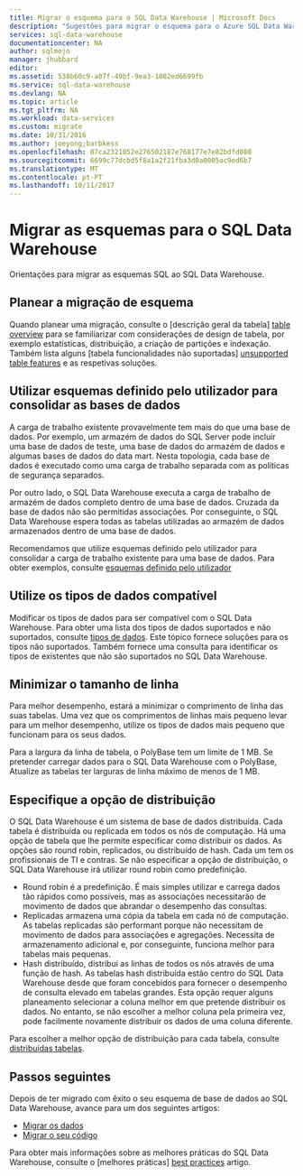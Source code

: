 ```yaml
---
title: Migrar o esquema para o SQL Data Warehouse | Microsoft Docs
description: "Sugestões para migrar o esquema para o Azure SQL Data Warehouse para desenvolver soluções."
services: sql-data-warehouse
documentationcenter: NA
author: sqlmojo
manager: jhubbard
editor: 
ms.assetid: 538b60c9-a07f-49bf-9ea3-1082ed6699fb
ms.service: sql-data-warehouse
ms.devlang: NA
ms.topic: article
ms.tgt_pltfrm: NA
ms.workload: data-services
ms.custom: migrate
ms.date: 10/31/2016
ms.author: joeyong;barbkess
ms.openlocfilehash: 07ca2321852e276502187e768177e7e82bdfd080
ms.sourcegitcommit: 6699c77dcbd5f8a1a2f21fba3d0a0005ac9ed6b7
ms.translationtype: MT
ms.contentlocale: pt-PT
ms.lasthandoff: 10/11/2017
---
```

# <a name="migrate-your-schemas-to-sql-data-warehouse"></a>Migrar as esquemas para o SQL Data Warehouse
Orientações para migrar as esquemas SQL ao SQL Data Warehouse. 

## <a name="plan-your-schema-migration"></a>Planear a migração de esquema

Quando planear uma migração, consulte o [descrição geral da tabela] [ table overview] para se familiarizar com considerações de design de tabela, por exemplo estatísticas, distribuição, a criação de partições e indexação.  Também lista alguns [tabela funcionalidades não suportadas] [ unsupported table features] e as respetivas soluções.

## <a name="use-user-defined-schemas-to-consolidate-databases"></a>Utilizar esquemas definido pelo utilizador para consolidar as bases de dados

A carga de trabalho existente provavelmente tem mais do que uma base de dados. Por exemplo, um armazém de dados do SQL Server pode incluir uma base de dados de teste, uma base de dados do armazém de dados e algumas bases de dados do data mart. Nesta topologia, cada base de dados é executado como uma carga de trabalho separada com as políticas de segurança separados.

Por outro lado, o SQL Data Warehouse executa a carga de trabalho de armazém de dados completo dentro de uma base de dados. Cruzada da base de dados não são permitidas associações. Por conseguinte, o SQL Data Warehouse espera todas as tabelas utilizadas ao armazém de dados armazenados dentro de uma base de dados.

Recomendamos que utilize esquemas definido pelo utilizador para consolidar a carga de trabalho existente para uma base de dados. Para obter exemplos, consulte [esquemas definido pelo utilizador](sql-data-warehouse-develop-user-defined-schemas.md)

## <a name="use-compatible-data-types"></a>Utilize os tipos de dados compatível
Modificar os tipos de dados para ser compatível com o SQL Data Warehouse. Para obter uma lista dos tipos de dados suportados e não suportados, consulte [tipos de dados][data types]. Este tópico fornece soluções para os tipos não suportados. Também fornece uma consulta para identificar os tipos de existentes que não são suportados no SQL Data Warehouse.

## <a name="minimize-row-size"></a>Minimizar o tamanho de linha
Para melhor desempenho, estará a minimizar o comprimento de linha das suas tabelas. Uma vez que os comprimentos de linhas mais pequeno levar para um melhor desempenho, utilize os tipos de dados mais pequeno que funcionam para os seus dados. 

Para a largura da linha de tabela, o PolyBase tem um limite de 1 MB.  Se pretender carregar dados para o SQL Data Warehouse com o PolyBase, Atualize as tabelas ter larguras de linha máximo de menos de 1 MB. 

<!--
- For example, this table uses variable length data but the largest possible size of the row is still less than 1 MB. PolyBase will load data into this table.

- This table uses variable length data and the defined row width is less than one MB. When loading rows, PolyBase allocates the full length of the variable-length data. The full length of this row is greater than one MB.  PolyBase will not load data into this table.  

-->

## <a name="specify-the-distribution-option"></a>Especifique a opção de distribuição
O SQL Data Warehouse é um sistema de base de dados distribuída. Cada tabela é distribuída ou replicada em todos os nós de computação. Há uma opção de tabela que lhe permite especificar como distribuir os dados. As opções são round robin, replicados, ou distribuído de hash. Cada um tem os profissionais de TI e contras. Se não especificar a opção de distribuição, o SQL Data Warehouse irá utilizar round robin como predefinição.

- Round robin é a predefinição. É mais simples utilizar e carrega dados tão rápidos como possíveis, mas as associações necessitarão de movimento de dados que abrandar o desempenho das consultas.
- Replicadas armazena uma cópia da tabela em cada nó de computação. As tabelas replicadas são performant porque não necessitam de movimento de dados para associações e agregações. Necessita de armazenamento adicional e, por conseguinte, funciona melhor para tabelas mais pequenas.
- Hash distribuído, distribui as linhas de todos os nós através de uma função de hash. As tabelas hash distribuída estão centro do SQL Data Warehouse desde que foram concebidos para fornecer o desempenho de consulta elevado em tabelas grandes. Esta opção requer alguns planeamento selecionar a coluna melhor em que pretende distribuir os dados. No entanto, se não escolher a melhor coluna pela primeira vez, pode facilmente novamente distribuir os dados de uma coluna diferente. 

Para escolher a melhor opção de distribuição para cada tabela, consulte [distribuídas tabelas](sql-data-warehouse-tables-distribute.md).


## <a name="next-steps"></a>Passos seguintes
Depois de ter migrado com êxito o seu esquema de base de dados ao SQL Data Warehouse, avance para um dos seguintes artigos:

* [Migrar os dados][Migrate your data]
* [Migrar o seu código][Migrate your code]

Para obter mais informações sobre as melhores práticas do SQL Data Warehouse, consulte o [melhores práticas] [ best practices] artigo.

<!--Image references-->

<!--Article references-->
[Migrate your code]: ./sql-data-warehouse-migrate-code.md
[Migrate your data]: ./sql-data-warehouse-migrate-data.md
[best practices]: ./sql-data-warehouse-best-practices.md
[table overview]: ./sql-data-warehouse-tables-overview.md
[unsupported table features]: ./sql-data-warehouse-tables-overview.md#unsupported-table-features
[data types]: ./sql-data-warehouse-tables-data-types.md
[unsupported data types]: ./sql-data-warehouse-tables-data-types.md#unsupported-data-types

<!--MSDN references-->


<!--Other Web references-->
